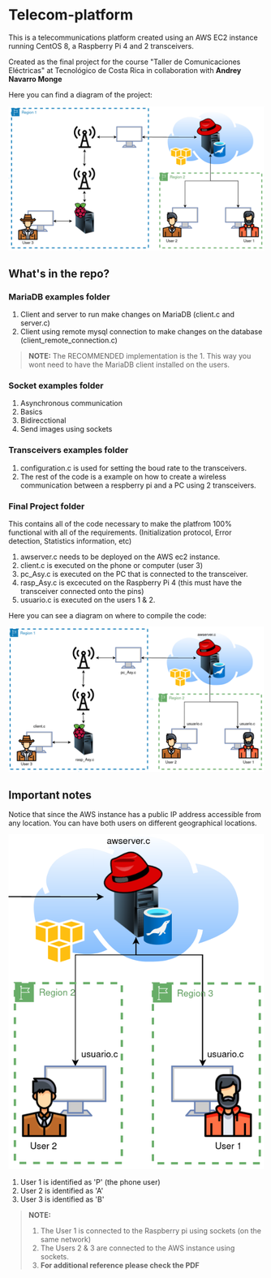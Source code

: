 # Telecom-platform
This is a telecommunications platform created using an AWS EC2 instance running CentOS 8, a Raspberry Pi 4 and 2 transceivers.

Created as the final project for the course "Taller de Comunicaciones Eléctricas" at Tecnológico de Costa Rica in collaboration with **Andrey Navarro Monge** 

Here you can find a diagram of the project:

<p align="center">
  <img src="images/diagram.png">
</p>

## What's in the repo?

### MariaDB examples folder

1. Client and server to run make changes on MariaDB (client.c and server.c)
2. Client using remote mysql connection to make changes on the database (client_remote_connection.c)

>**NOTE:**
> The RECOMMENDED implementation is the 1.
> This way you wont need to have the MariaDB client installed on the users.

### Socket examples folder

1. Asynchronous communication
2. Basics
3. Bidirecctional
4. Send images using sockets

### Transceivers examples folder

1. configuration.c is used for setting the boud rate to the transceivers.
2. The rest of the code is a example on how to create a wireless communication between a respberry pi and a PC using 2 transceivers. 

### Final Project folder

This contains all of the code necessary to make the platfrom 100% functional with all of the requirements. (Initialization protocol, Error detection, Statistics information, etc)

1. awserver.c needs to be deployed on the AWS ec2 instance. 
2. client.c is executed on the phone or computer (user 3)
3. pc_Asy.c is executed on the PC that is connected to the transceiver. 
4. rasp_Asy.c is excecuted on the Raspberry Pi 4 (this must have the transceiver connected onto the pins)
5. usuario.c is executed on the users 1 & 2.

Here you can see a diagram on where to compile the code:

<p align="center">
  <img src="images/location_of_code.png">
</p>

## Important notes

Notice that since the AWS instance has a public IP address accessible from any location. You can have both users on different geographical locations.

<p align="center">
  <img src="images/users.png">
</p>

1. User 1 is identified as 'P' (the phone user)
2. User 2 is identified as 'A'
3. User 3 is identified as 'B'

>**NOTE:**
> 1. The User 1 is connected to the Raspberry pi using sockets (on the same network)
> 2. The Users 2 & 3 are connected to the AWS instance using sockets.
> 3. **For additional reference please check the PDF**
